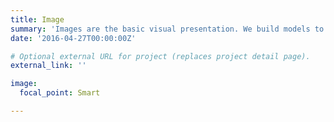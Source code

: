 ```yaml
---
title: Image
summary: 'Images are the basic visual presentation. We build models to support image generation from multiple conditions, e.g., segmentation, sketch, text.'
date: '2016-04-27T00:00:00Z'

# Optional external URL for project (replaces project detail page).
external_link: ''

image:
  focal_point: Smart

---
```

